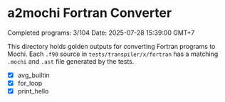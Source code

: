 # a2mochi Fortran Converter

Completed programs: 3/104
Date: 2025-07-28 15:39:00 GMT+7

This directory holds golden outputs for converting Fortran programs to Mochi.
Each `.f90` source in `tests/transpiler/x/fortran` has a matching `.mochi` and `.ast` file generated by the tests.
- [x] avg_builtin
- [x] for_loop
- [x] print_hello
